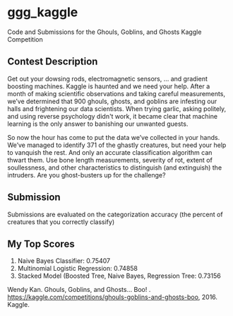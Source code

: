# ggg_kaggle
Code and Submissions for the Ghouls, Goblins, and Ghosts Kaggle Competition

## Contest Description

Get out your dowsing rods, electromagnetic sensors, … and gradient boosting machines. Kaggle is haunted and we need your help. After a month of making scientific observations and taking careful measurements, we’ve determined that 900 ghouls, ghosts, and goblins are infesting our halls and frightening our data scientists. When trying garlic, asking politely, and using reverse psychology didn't work, it became clear that machine learning is the only answer to banishing our unwanted guests.

So now the hour has come to put the data we’ve collected in your hands. We’ve managed to identify 371 of the ghastly creatures, but need your help to vanquish the rest. And only an accurate classification algorithm can thwart them. Use bone length measurements, severity of rot, extent of soullessness, and other characteristics to distinguish (and extinguish) the intruders. Are you ghost-busters up for the challenge?

## Submission

Submissions are evaluated on the categorization accuracy (the percent of creatures that you correctly classify)

## My Top Scores

1. Naive Bayes Classifier: 0.75407
2. Multinomial Logistic Regression: 0.74858
3. Stacked Model (Boosted Tree, Naive Bayes, Regression Tree: 0.73156


Wendy Kan. Ghouls, Goblins, and Ghosts... Boo! .
  https://kaggle.com/competitions/ghouls-goblins-and-ghosts-boo, 2016. Kaggle.
